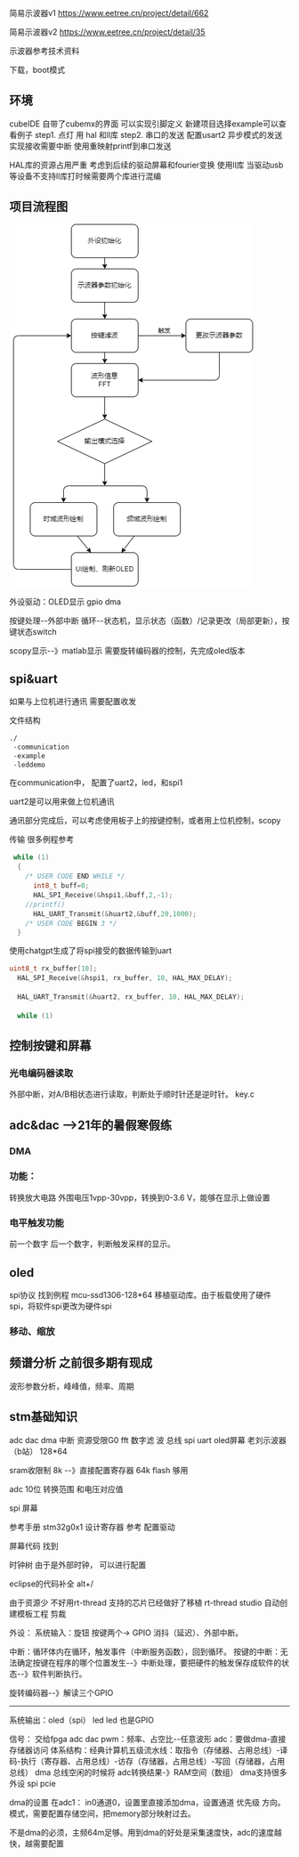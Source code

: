 简易示波器v1
https://www.eetree.cn/project/detail/662

简易示波器v2
https://www.eetree.cn/project/detail/35

示波器参考技术资料

下载，boot模式


## 环境
cubeIDE 自带了cubemx的界面 可以实现引脚定义
新建项目选择example可以查看例子
step1. 点灯 用 hal 和ll库
step2. 串口的发送 配置usart2 异步模式的发送 实现接收需要中断
使用重映射printf到串口发送

HAL库的资源占用严重 考虑到后续的驱动屏幕和fourier变换
使用ll库 当驱动usb等设备不支持ll库打时候需要两个库进行混编

## 项目流程图

<img src="./project%20diagram.png">

外设驱动：OLED显示 gpio dma

按键处理--外部中断
循环--状态机，显示状态（函数）/记录更改（局部更新），按键状态switch

scopy显示--》matlab显示
需要旋转编码器的控制，先完成oled版本

## spi&uart
如果与上位机进行通讯 需要配置收发

文件结构
```
./
 -communication
 -example
 -leddemo
 ```

在communication中， 配置了uart2，led，和spi1


uart2是可以用来做上位机通讯

通讯部分完成后，可以考虑使用板子上的按键控制，或者用上位机控制，scopy

传输 很多例程参考
```c
 while (1)
  {
    /* USER CODE END WHILE */
	  int8_t buff=0;
	  HAL_SPI_Receive(&hspi1,&buff,2,-1);
	//printf()
	  HAL_UART_Transmit(&huart2,&buff,20,1000);
    /* USER CODE BEGIN 3 */
  }
```

使用chatgpt生成了将spi接受的数据传输到uart

```c
uint8_t rx_buffer[10];
  HAL_SPI_Receive(&hspi1, rx_buffer, 10, HAL_MAX_DELAY);

  HAL_UART_Transmit(&huart2, rx_buffer, 10, HAL_MAX_DELAY);

  while (1)
  ```


## 控制按键和屏幕
### 光电编码器读取
外部中断，对A/B相状态进行读取，判断处于顺时针还是逆时针。
key.c

## adc&dac -->21年的暑假寒假练
### DMA
### 功能：
转换放大电路 外围电压1vpp-30vpp，转换到0-3.6
V，能够在显示上做设置

### 电平触发功能
前一个数字 后一个数字，判断触发采样的显示。

## oled
spi协议 找到例程
mcu-ssd1306-128*64
移植驱动库。由于板载使用了硬件spi，将软件spi更改为硬件spi


### 移动、缩放

## 频谱分析 之前很多期有现成
波形参数分析，峰峰值，频率、周期




## stm基础知识
adc dac dma 中断 
资源受限G0 fft 数字滤 波
总线 spi uart
oled屏幕 老刘示波器（b站） 128*64


sram收限制 8k --》直接配置寄存器
64k flash 够用

adc 10位
  转换范围 和电压对应值

spi 屏幕

参考手册 stm32g0x1 设计寄存器 参考 配置驱动

屏幕代码 找到

时钟树 由于是外部时钟， 可以进行配置

eclipse的代码补全 alt+/

由于资源少 不好用rt-thread 支持的芯片已经做好了移植 rt-thread studio 自动创建模板工程 剪裁

外设：
 系统输入：旋钮 按键两个-> GPIO 消抖（延迟）、外部中断。

 中断：循环体内在循环，触发事件（中断服务函数），回到循环。
 按键的中断：无法确定按键在程序的哪个位置发生--》中断处理，要把硬件的触发保存成软件的状态--》软件判断执行。

 旋转编码器--》解读三个GPIO

 ---

 系统输出：oled（spi） led
 led 也是GPIO

 信号： 交给fpga adc dac
 pwm：频率、占空比--任意波形
 adc：要做dma-直接存储器访问
 体系结构：经典计算机五级流水线：取指令（存储器、占用总线）-译码-执行（寄存器、占用总线）-访存（存储器，占用总线）-写回（存储器，占用总线）
 dma 总线空闲的时候将 adc转换结果-》RAM空间（数组）
 dma支持很多外设 spi pcie 

 dma的设置 在adc1： in0通道0，设置里直接添加dma，设置通道 优先级 方向。模式，需要配置存储空间，把memory部分映射过去。

 不是dma的必须，主频64m足够。用到dma的好处是采集速度快，adc的速度越快，越需要配置

